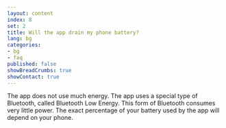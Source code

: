 ```yaml
---
layout: content
index: 8
set: 2
title: Will the app drain my phone battery?
lang: bg
categories:
- bg
- faq
published: false
showBreadCrumbs: true
showContact: true
---
```


The app does not use much energy. The app uses a special type of Bluetooth, called Bluetooth Low Energy. This form of Bluetooth consumes very little power.
The exact percentage of your battery used by the app will depend on your phone.
